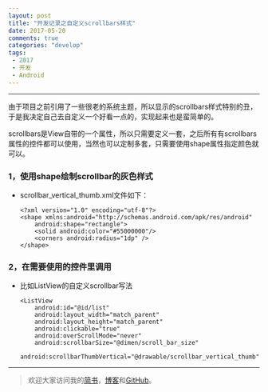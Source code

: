 ```yaml
---
layout: post
title: "开发记录之自定义scrollbars样式"
date: 2017-05-20
comments: true
categories: "develop"
tags:
 - 2017
 - 开发
 - Android
---
```



---
由于项目之前引用了一些很老的系统主题，所以显示的scrollbars样式特别的丑，于是我决定自己去自定义一个好看一点的，实现起来也是蛮简单的。

scrollbars是View自带的一个属性，所以只需要定义一套，之后所有有scrollbars属性的控件都可以使用，当然也可以定制多套，只需要使用shape属性指定颜色就可以。


<!-- more -->  


### 1，使用shape绘制scrollbar的灰色样式
* scrollbar_vertical_thumb.xml文件如下：


      <?xml version="1.0" encoding="utf-8"?>
      <shape xmlns:android="http://schemas.android.com/apk/res/android"
          android:shape="rectangle">
          <solid android:color="#55000000"/>
          <corners android:radius="1dp" />
      </shape>

### 2，在需要使用的控件里调用
* 比如ListView的自定义scrollbar写法


      <ListView
          android:id="@id/list"
          android:layout_width="match_parent"
          android:layout_height="match_parent"
          android:clickable="true"
          android:overScrollMode="never"
          android:scrollbarSize="@dimen/scroll_bar_size"
          android:scrollbarThumbVertical="@drawable/scrollbar_vertical_thumb"/>


---
> 欢迎大家访问我的[简书](http://www.jianshu.com/u/64f479a1cef7)，[博客](http://wanit.me/)和[GitHub](https://github.com/PingerOne)。
